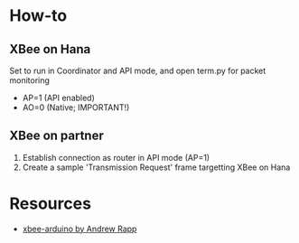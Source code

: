 How-to
=
## XBee on Hana
Set to run in Coordinator and API mode, and open term.py for packet monitoring
- AP=1 (API enabled)
- AO=0 (Native; IMPORTANT!)

## XBee on partner
1. Establish connection as router in API mode (AP=1)
2. Create a sample 'Transmission Request' frame targetting XBee on Hana

Resources
=
- [xbee-arduino by Andrew Rapp](https://github.com/andrewrapp/xbee-arduino)
